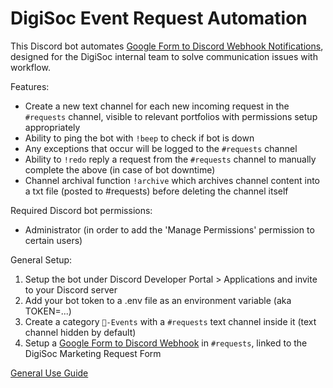 # DigiSoc Event Request Automation
This Discord bot automates [Google Form to Discord Webhook Notifications](https://github.com/axieax/google-forms-to-discord), designed for the DigiSoc internal team to solve communication issues with workflow.

Features:
- Create a new text channel for each new incoming request in the `#requests` channel, visible to relevant portfolios with permissions setup appropriately
- Ability to ping the bot with `!beep` to check if bot is down
- Any exceptions that occur will be logged to the `#requests` channel
- Ability to `!redo` reply a request from the `#requests` channel to manually complete the above (in case of bot downtime)
- Channel archival function `!archive` which archives channel content into a txt file (posted to #requests) before deleting the channel itself

Required Discord bot permissions:
- Administrator (in order to add the 'Manage Permissions' permission to certain users)

General Setup:
1. Setup the bot under Discord Developer Portal \> Applications and invite to your Discord server
1. Add your bot token to a .env file as an environment variable (aka TOKEN=...)
1. Create a category `🍺-Events` with a `#requests` text channel inside it (text channel hidden by default)
1. Setup a [Google Form to Discord Webhook](https://github.com/axieax/google-forms-to-discord) in `#requests`, linked to the DigiSoc Marketing Request Form

[General Use Guide](https://docs.google.com/document/d/1CjqG-T6C-L2xN3P-3XGgtnQa0eK4q2nDHJ9a43flb0M/edit?fbclid=IwAR0X4ZELn87vzk-IXH8cyNvVuvcrerpmwuMk-oyJWLOhQ9kJrnk_is8hJlw)
